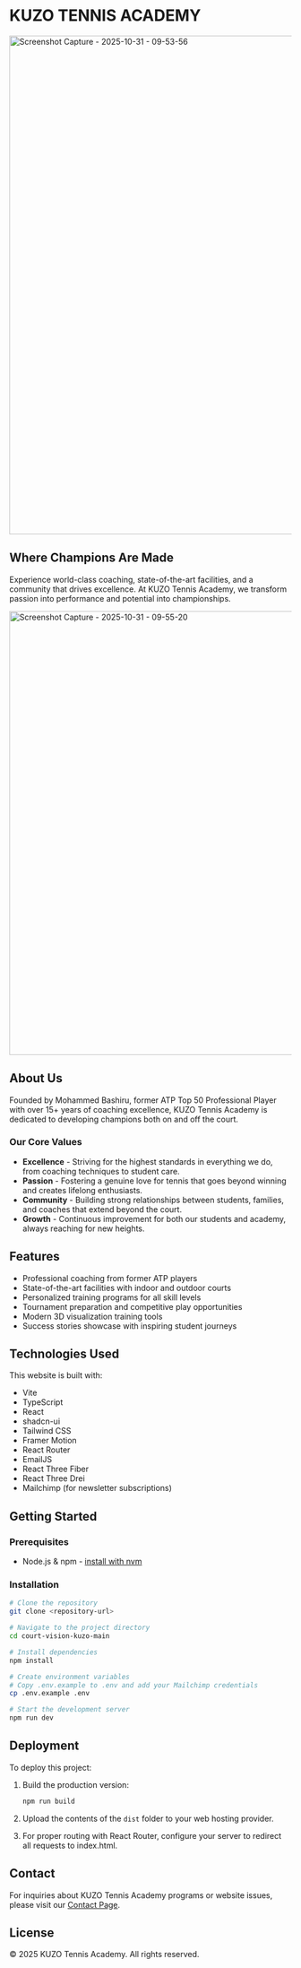 # KUZO TENNIS ACADEMY

<img width="1894" height="890" alt="Screenshot Capture - 2025-10-31 - 09-53-56" src="https://github.com/user-attachments/assets/d8b33899-5ba9-420b-ad95-ceab208d8b81" />


## Where Champions Are Made

Experience world-class coaching, state-of-the-art facilities, and a community that drives excellence. At KUZO Tennis Academy, we transform passion into performance and potential into championships.

<img width="1635" height="792" alt="Screenshot Capture - 2025-10-31 - 09-55-20" src="https://github.com/user-attachments/assets/3c226dd9-b179-495e-9a73-50cc66e75669" />


## About Us

Founded by Mohammed Bashiru, former ATP Top 50 Professional Player with over 15+ years of coaching excellence, KUZO Tennis Academy is dedicated to developing champions both on and off the court.

### Our Core Values

- **Excellence** - Striving for the highest standards in everything we do, from coaching techniques to student care.
- **Passion** - Fostering a genuine love for tennis that goes beyond winning and creates lifelong enthusiasts.
- **Community** - Building strong relationships between students, families, and coaches that extend beyond the court.
- **Growth** - Continuous improvement for both our students and academy, always reaching for new heights.

## Features

- Professional coaching from former ATP players
- State-of-the-art facilities with indoor and outdoor courts
- Personalized training programs for all skill levels
- Tournament preparation and competitive play opportunities
- Modern 3D visualization training tools
- Success stories showcase with inspiring student journeys

## Technologies Used

This website is built with:

- Vite
- TypeScript
- React
- shadcn-ui
- Tailwind CSS
- Framer Motion
- React Router
- EmailJS
- React Three Fiber
- React Three Drei
- Mailchimp (for newsletter subscriptions)

## Getting Started

### Prerequisites

- Node.js & npm - [install with nvm](https://github.com/nvm-sh/nvm#installing-and-updating)

### Installation

```sh
# Clone the repository
git clone <repository-url>

# Navigate to the project directory
cd court-vision-kuzo-main

# Install dependencies
npm install

# Create environment variables
# Copy .env.example to .env and add your Mailchimp credentials
cp .env.example .env

# Start the development server
npm run dev
```

## Deployment

To deploy this project:

1. Build the production version:
   ```sh
   npm run build
   ```

2. Upload the contents of the `dist` folder to your web hosting provider.

3. For proper routing with React Router, configure your server to redirect all requests to index.html.

## Contact

For inquiries about KUZO Tennis Academy programs or website issues, please visit our [Contact Page](https://kuzotennis.com/contact).

## License

© 2025 KUZO Tennis Academy. All rights reserved.
